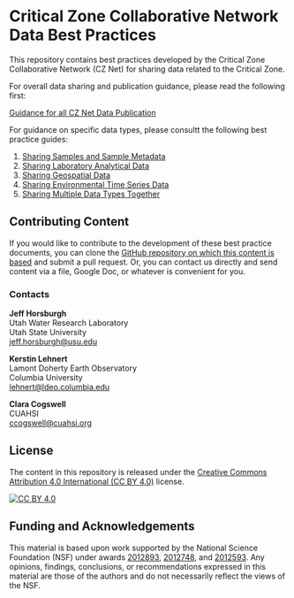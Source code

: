 # Critical Zone Collaborative Network Data Best Practices
This repository contains best practices developed by the Critical Zone Collaborative Network (CZ Net) for sharing data related to the Critical Zone.

For overall data sharing and publication guidance, please read the following first:

[Guidance for all CZ Net Data Publication](data_publication_guidance.md)

For guidance on specific data types, please consultt the following best practice guides:

1. [Sharing Samples and Sample Metadata](sample_data/registering_samples.md)
2. [Sharing Laboratory Analytical Data](sample_data/sample_data.md)
3. [Sharing Geospatial Data](geospatial_data/geospatial_data.md)
4. [Sharing Environmental Time Series Data](time_series_data/time_series_data.md)
5. [Sharing Multiple Data Types Together](multiple_data_types/multiple_data_types.md)

## Contributing Content

If you would like to contribute to the development of these best practice documents, you can clone the [GitHub repository on which this content is based](https://github.com/cznethub/data-best-practices) and submit a pull request. Or, you can contact us directly and send content via a file, Google Doc, or whatever is convenient for you.

### Contacts

**Jeff Horsburgh**\
Utah Water Research Laboratory\
Utah State University\
[jeff.horsburgh@usu.edu](mailto:jeff.horsburgh@usu.edu)

**Kerstin Lehnert**\
Lamont Doherty Earth Observatory\
Columbia University\
[lehnert@ldeo.columbia.edu](mailto:lehnert@ldeo.columbia.edu)

**Clara Cogswell**\
CUAHSI\
[ccogswell@cuahsi.org](mailto:ccogswell@cuahsi.org)

## License

The content in this repository is released under the [Creative Commons Attribution 4.0 International (CC BY 4.0)][cc-by] license. 

[![CC BY 4.0][cc-by-image]][cc-by]

[cc-by]: http://creativecommons.org/licenses/by/4.0/
[cc-by-image]: https://i.creativecommons.org/l/by/4.0/88x31.png

## Funding and Acknowledgements

This material is based upon work supported by the National Science Foundation (NSF) under awards [2012893](https://www.nsf.gov/awardsearch/showAward?AWD_ID=2012893), [2012748](https://www.nsf.gov/awardsearch/showAward?AWD_ID=2012748), and [2012593](https://www.nsf.gov/awardsearch/showAward?AWD_ID=2012593). Any opinions, findings, conclusions, or recommendations expressed in this material are those of the authors and do not necessarily reflect the views of the NSF.
